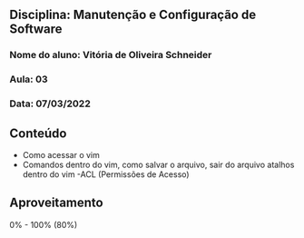## Disciplina: Manutenção e Configuração de Software
### Nome do aluno: Vitória de Oliveira Schneider
### Aula: 03
### Data: 07/03/2022

## Conteúdo
- Como acessar o vim
- Comandos dentro do vim, como salvar o arquivo, sair do arquivo
atalhos dentro do vim
-ACL (Permissões de Acesso)


## Aproveitamento
0% - 100% (80%)


